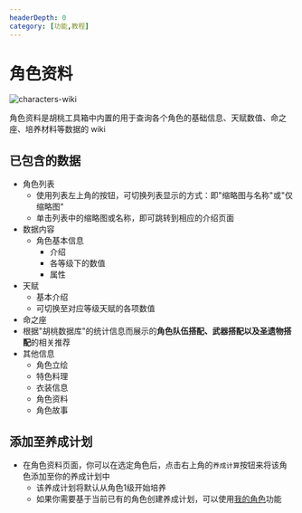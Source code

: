```yaml
---
headerDepth: 0
category: [功能,教程]
---
```


# 角色资料

![characters-wiki](https://img.alicdn.com/imgextra/i3/1797064093/O1CN017m1hd11g6dtvZP5UA_!!1797064093.png)

角色资料是胡桃工具箱中内置的用于查询各个角色的基础信息、天赋数值、命之座、培养材料等数据的 wiki

## 已包含的数据
- 角色列表
    - 使用列表左上角的按钮，可切换列表显示的方式：即"缩略图与名称"或"仅缩略图"
    - 单击列表中的缩略图或名称，即可跳转到相应的介绍页面
- 数据内容
  - 角色基本信息
    - 介绍
    - 各等级下的数值
    - 属性
- 天赋
  - 基本介绍
  - 可切换至对应等级天赋的各项数值
- 命之座     
- 根据"胡桃数据库"的统计信息而展示的**角色队伍搭配、武器搭配以及圣遗物搭配**的相关推荐
- 其他信息
  - 角色立绘
  - 特色料理
  - 衣装信息
  - 角色资料
  - 角色故事

## 添加至养成计划
- 在角色资料页面，你可以在选定角色后，点击右上角的`养成计算`按钮来将该角色添加至你的养成计划中
  - 该养成计划将默认从角色1级开始培养
  - 如果你需要基于当前已有的角色创建养成计划，可以使用[我的角色](character-data.md)功能